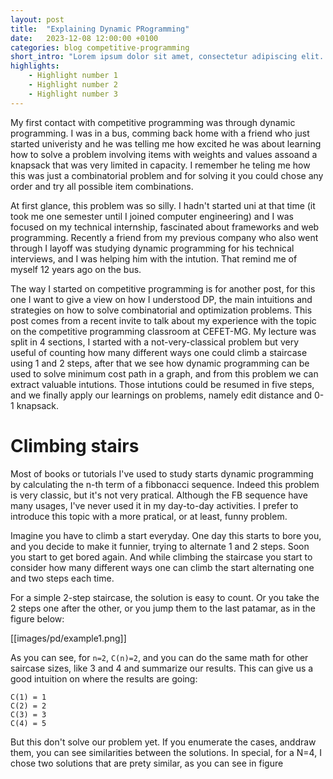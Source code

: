 ```yaml
---
layout: post
title:  "Explaining Dynamic PRogramming"
date:   2023-12-08 12:00:00 +0100
categories: blog competitive-programming  
short_intro: "Lorem ipsum dolor sit amet, consectetur adipiscing elit. Etiam eget ligula eu lectus lobortis condimentum. Aliquam nonummy auctor massa."
highlights:
    - Highlight number 1
    - Highlight number 2
    - Highlight number 3
---
```


My first contact with competitive programming was through dynamic programming. 
I was in a bus, comming back home with a friend who just started univeristy and he was
telling me how excited he was about learning how to solve a problem involving 
items with weights and values assoand a knapsack that was very limited in capacity. I remember he 
teling me how this was just a combinatorial problem and for solving it you
could chose any order and try all possible item combinations.

At first glance, this problem was so silly. I hadn't started uni at that time 
(it took me one semester until I joined computer engineering) and I was focused
on my technical internship, fascinated about frameworks and web programming. Recently
a friend from my previous company who also went through I layoff was studying dynamic
programming for his technical interviews, and I was helping him with the intution.
That remind me of myself 12 years ago on the bus.

The way I started on competitive programming is for another post, for this one 
I want to give a view on how I understood DP, the main intuitions and strategies
on how to solve combinatorial and optimization problems. This post comes from 
a recent invite to talk about my experience with the topic on the competitive 
programming classroom at CEFET-MG. My lecture was split in 4 sections, I started
with a not-very-classical problem but very useful of counting how many different
ways one could climb a staircase using 1 and 2 steps, after that we see how
dynamic programming can be used to solve minimum cost path in a graph, and from 
this problem we can extract valuable intutions. Those intutions could be resumed
in five steps, and we finally apply our learnings on problems, namely edit distance 
and 0-1 knapsack.

# Climbing stairs 

Most of books or tutorials I've used to study starts dynamic programming by 
calculating the n-th term of a fibbonacci sequence. Indeed this problem is very classic,
but it's not very pratical. Although the FB sequence have many usages, I've 
never used it in my day-to-day activities. I prefer to introduce this topic 
with a more pratical, or at least, funny problem.

Imagine you have to climb a start everyday. One day this starts to bore you, and
you decide to make it funnier, trying to alternate 1 and 2 steps. Soon you start to
get bored again. And while climbing the staircase you start to consider how many
different ways one can climb the start alternating one and two steps each time. 

For a simple 2-step staircase, the solution is easy to count. Or you take the 
2 steps one after the other, or you jump them to the last patamar, as in the figure 
below:

[[images/pd/example1.png]]

As you can see, for `n=2`, `C(n)=2`, and you can do the same math for other 
saircase sizes, like 3 and 4 and summarize our results. This can give us a good 
intuition on where the results are going:

```
C(1) = 1
C(2) = 2
C(3) = 3
C(4) = 5
```
But this don't solve our problem yet. If you enumerate the cases, anddraw 
them, you can see similarities between the solutions. In special, for a N=4, 
I chose two solutions that are prety similar, as you can see in figure
